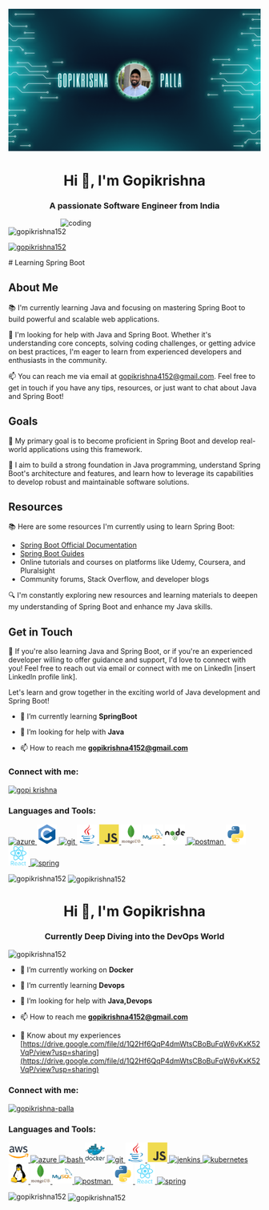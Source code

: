 ![logo](https://github.com/gopikrishna152/gopikrishna152/blob/08a5fdcb80b282d9da420b43f7f8792287cc40fa/Banner.png)
<h1 align="center">Hi 👋, I'm Gopikrishna</h1>
<h3 align="center">A passionate Software Engineer from India</h3>
<img align="right" alt="coding" width="400" src="https://user-images.githubusercontent.com/55389276/140866485-8fb1c876-9a8f-4d6a-98dc-08c4981eaf70.gif">
<p align="left"> <img src="https://komarev.com/ghpvc/?username=gopikrishna152&label=Profile%20views&color=0e75b6&style=flat" alt="gopikrishna152" /> </p>

<p align="left"> <a href="https://github.com/ryo-ma/github-profile-trophy"><img src="https://github-profile-trophy.vercel.app/?username=gopikrishna152" alt="gopikrishna152" /></a> </p>
# Learning Spring Boot

## About Me

📚 I'm currently learning Java and focusing on mastering Spring Boot to build powerful and scalable web applications.

🤝 I'm looking for help with Java and Spring Boot. Whether it's understanding core concepts, solving coding challenges, or getting advice on best practices, I'm eager to learn from experienced developers and enthusiasts in the community.

📫 You can reach me via email at gopikrishna4152@gmail.com. Feel free to get in touch if you have any tips, resources, or just want to chat about Java and Spring Boot!

## Goals

🎯 My primary goal is to become proficient in Spring Boot and develop real-world applications using this framework.

📖 I aim to build a strong foundation in Java programming, understand Spring Boot's architecture and features, and learn how to leverage its capabilities to develop robust and maintainable software solutions.

## Resources

📚 Here are some resources I'm currently using to learn Spring Boot:

- [Spring Boot Official Documentation](https://spring.io/projects/spring-boot)
- [Spring Boot Guides](https://spring.io/guides)
- Online tutorials and courses on platforms like Udemy, Coursera, and Pluralsight
- Community forums, Stack Overflow, and developer blogs

🔍 I'm constantly exploring new resources and learning materials to deepen my understanding of Spring Boot and enhance my Java skills.

## Get in Touch

🤝 If you're also learning Java and Spring Boot, or if you're an experienced developer willing to offer guidance and support, I'd love to connect with you! Feel free to reach out via email or connect with me on LinkedIn [insert LinkedIn profile link].

Let's learn and grow together in the exciting world of Java development and Spring Boot!


- 🌱 I’m currently learning **SpringBoot**

- 🤝 I’m looking for help with **Java**

- 📫 How to reach me **gopikrishna4152@gmail.com**

<h3 align="left">Connect with me:</h3>
<p align="left">
<a href="https://linkedin.com/in/gopi krishna" target="blank"><img align="center" src="https://raw.githubusercontent.com/rahuldkjain/github-profile-readme-generator/master/src/images/icons/Social/linked-in-alt.svg" alt="gopi krishna" height="30" width="40" /></a>
</p>

<h3 align="left">Languages and Tools:</h3>
<p align="left"> <a href="https://azure.microsoft.com/en-in/" target="_blank" rel="noreferrer"> <img src="https://www.vectorlogo.zone/logos/microsoft_azure/microsoft_azure-icon.svg" alt="azure" width="40" height="40"/> </a> <a href="https://www.cprogramming.com/" target="_blank" rel="noreferrer"> <img src="https://raw.githubusercontent.com/devicons/devicon/master/icons/c/c-original.svg" alt="c" width="40" height="40"/> </a> <a href="https://git-scm.com/" target="_blank" rel="noreferrer"> <img src="https://www.vectorlogo.zone/logos/git-scm/git-scm-icon.svg" alt="git" width="40" height="40"/> </a> <a href="https://www.java.com" target="_blank" rel="noreferrer"> <img src="https://raw.githubusercontent.com/devicons/devicon/master/icons/java/java-original.svg" alt="java" width="40" height="40"/> </a> <a href="https://developer.mozilla.org/en-US/docs/Web/JavaScript" target="_blank" rel="noreferrer"> <img src="https://raw.githubusercontent.com/devicons/devicon/master/icons/javascript/javascript-original.svg" alt="javascript" width="40" height="40"/> </a> <a href="https://www.mongodb.com/" target="_blank" rel="noreferrer"> <img src="https://raw.githubusercontent.com/devicons/devicon/master/icons/mongodb/mongodb-original-wordmark.svg" alt="mongodb" width="40" height="40"/> </a> <a href="https://www.mysql.com/" target="_blank" rel="noreferrer"> <img src="https://raw.githubusercontent.com/devicons/devicon/master/icons/mysql/mysql-original-wordmark.svg" alt="mysql" width="40" height="40"/> </a> <a href="https://nodejs.org" target="_blank" rel="noreferrer"> <img src="https://raw.githubusercontent.com/devicons/devicon/master/icons/nodejs/nodejs-original-wordmark.svg" alt="nodejs" width="40" height="40"/> </a> <a href="https://postman.com" target="_blank" rel="noreferrer"> <img src="https://www.vectorlogo.zone/logos/getpostman/getpostman-icon.svg" alt="postman" width="40" height="40"/> </a> <a href="https://www.python.org" target="_blank" rel="noreferrer"> <img src="https://raw.githubusercontent.com/devicons/devicon/master/icons/python/python-original.svg" alt="python" width="40" height="40"/> </a> <a href="https://reactjs.org/" target="_blank" rel="noreferrer"> <img src="https://raw.githubusercontent.com/devicons/devicon/master/icons/react/react-original-wordmark.svg" alt="react" width="40" height="40"/> </a> <a href="https://spring.io/" target="_blank" rel="noreferrer"> <img src="https://www.vectorlogo.zone/logos/springio/springio-icon.svg" alt="spring" width="40" height="40"/> </a> </p>

<p><img align="left" src="https://github-readme-stats.vercel.app/api/top-langs?username=gopikrishna152&show_icons=true&locale=en&layout=compact" alt="gopikrishna152" /></p>

<p>&nbsp;<img align="center" src="https://github-readme-stats.vercel.app/api?username=gopikrishna152&show_icons=true&locale=en" alt="gopikrishna152" /></p>



<h1 align="center">Hi 👋, I'm Gopikrishna</h1>
<h3 align="center">Currently Deep Diving into the DevOps World</h3>

<p align="left"> <img src="https://komarev.com/ghpvc/?username=gopikrishna152&label=Profile%20views&color=0e75b6&style=flat" alt="gopikrishna152" /> </p>

- 🔭 I’m currently working on **Docker**

- 🌱 I’m currently learning **Devops**

- 🤝 I’m looking for help with **Java,Devops**

- 📫 How to reach me **gopikrishna4152@gmail.com**

- 📄 Know about my experiences [https://drive.google.com/file/d/1Q2Hf6QqP4dmWtsCBoBuFqW6vKxK52VqP/view?usp=sharing](https://drive.google.com/file/d/1Q2Hf6QqP4dmWtsCBoBuFqW6vKxK52VqP/view?usp=sharing)

<h3 align="left">Connect with me:</h3>
<p align="left">
<a href="https://linkedin.com/in/gopikrishna-palla" target="blank"><img align="center" src="https://raw.githubusercontent.com/rahuldkjain/github-profile-readme-generator/master/src/images/icons/Social/linked-in-alt.svg" alt="gopikrishna-palla" height="30" width="40" /></a>
</p>

<h3 align="left">Languages and Tools:</h3>
<p align="left"> <a href="https://aws.amazon.com" target="_blank" rel="noreferrer"> <img src="https://raw.githubusercontent.com/devicons/devicon/master/icons/amazonwebservices/amazonwebservices-original-wordmark.svg" alt="aws" width="40" height="40"/> </a> <a href="https://azure.microsoft.com/en-in/" target="_blank" rel="noreferrer"> <img src="https://www.vectorlogo.zone/logos/microsoft_azure/microsoft_azure-icon.svg" alt="azure" width="40" height="40"/> </a> <a href="https://www.gnu.org/software/bash/" target="_blank" rel="noreferrer"> <img src="https://www.vectorlogo.zone/logos/gnu_bash/gnu_bash-icon.svg" alt="bash" width="40" height="40"/> </a> <a href="https://www.docker.com/" target="_blank" rel="noreferrer"> <img src="https://raw.githubusercontent.com/devicons/devicon/master/icons/docker/docker-original-wordmark.svg" alt="docker" width="40" height="40"/> </a> <a href="https://git-scm.com/" target="_blank" rel="noreferrer"> <img src="https://www.vectorlogo.zone/logos/git-scm/git-scm-icon.svg" alt="git" width="40" height="40"/> </a> <a href="https://www.java.com" target="_blank" rel="noreferrer"> <img src="https://raw.githubusercontent.com/devicons/devicon/master/icons/java/java-original.svg" alt="java" width="40" height="40"/> </a> <a href="https://developer.mozilla.org/en-US/docs/Web/JavaScript" target="_blank" rel="noreferrer"> <img src="https://raw.githubusercontent.com/devicons/devicon/master/icons/javascript/javascript-original.svg" alt="javascript" width="40" height="40"/> </a> <a href="https://www.jenkins.io" target="_blank" rel="noreferrer"> <img src="https://www.vectorlogo.zone/logos/jenkins/jenkins-icon.svg" alt="jenkins" width="40" height="40"/> </a> <a href="https://kubernetes.io" target="_blank" rel="noreferrer"> <img src="https://www.vectorlogo.zone/logos/kubernetes/kubernetes-icon.svg" alt="kubernetes" width="40" height="40"/> </a> <a href="https://www.linux.org/" target="_blank" rel="noreferrer"> <img src="https://raw.githubusercontent.com/devicons/devicon/master/icons/linux/linux-original.svg" alt="linux" width="40" height="40"/> </a> <a href="https://www.mongodb.com/" target="_blank" rel="noreferrer"> <img src="https://raw.githubusercontent.com/devicons/devicon/master/icons/mongodb/mongodb-original-wordmark.svg" alt="mongodb" width="40" height="40"/> </a> <a href="https://www.mysql.com/" target="_blank" rel="noreferrer"> <img src="https://raw.githubusercontent.com/devicons/devicon/master/icons/mysql/mysql-original-wordmark.svg" alt="mysql" width="40" height="40"/> </a> <a href="https://postman.com" target="_blank" rel="noreferrer"> <img src="https://www.vectorlogo.zone/logos/getpostman/getpostman-icon.svg" alt="postman" width="40" height="40"/> </a> <a href="https://www.python.org" target="_blank" rel="noreferrer"> <img src="https://raw.githubusercontent.com/devicons/devicon/master/icons/python/python-original.svg" alt="python" width="40" height="40"/> </a> <a href="https://reactjs.org/" target="_blank" rel="noreferrer"> <img src="https://raw.githubusercontent.com/devicons/devicon/master/icons/react/react-original-wordmark.svg" alt="react" width="40" height="40"/> </a> <a href="https://spring.io/" target="_blank" rel="noreferrer"> <img src="https://www.vectorlogo.zone/logos/springio/springio-icon.svg" alt="spring" width="40" height="40"/> </a> </p>

<p><img align="left" src="https://github-readme-stats.vercel.app/api/top-langs?username=gopikrishna152&show_icons=true&locale=en&layout=compact" alt="gopikrishna152" /></p>

<p>&nbsp;<img align="center" src="https://github-readme-stats.vercel.app/api?username=gopikrishna152&show_icons=true&locale=en" alt="gopikrishna152" /></p>













